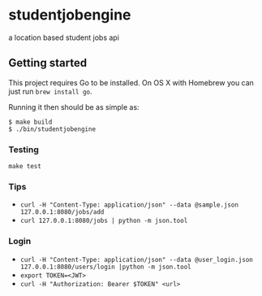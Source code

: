 # studentjobengine

a location based student jobs api

## Getting started

This project requires Go to be installed. On OS X with Homebrew you can just run `brew install go`.

Running it then should be as simple as:

```console
$ make build
$ ./bin/studentjobengine
```

### Testing

``make test``

### Tips

* ``curl -H "Content-Type: application/json" --data @sample.json 127.0.0.1:8080/jobs/add``
* ``curl 127.0.0.1:8080/jobs | python -m json.tool``

### Login

* ``curl -H "Content-Type: application/json" --data @user_login.json 127.0.0.1:8080/users/login |python -m json.tool``
* ``export TOKEN=<JWT>``
* ``curl -H "Authorization: Bearer $TOKEN" <url>``
